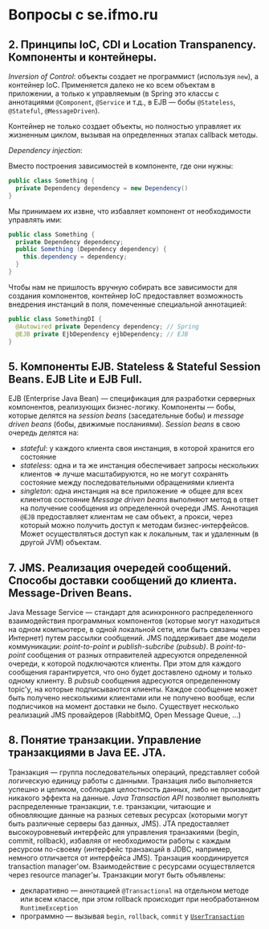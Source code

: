 # Вопросы с se.ifmo.ru

## 2. Принципы IoC, CDI и Location Transpanency. Компоненты и контейнеры.

_Inversion of Control_: объекты создает не программист (используя `new`), а контейнер IoC. Применяется далеко не ко всем объектам в приложении, а только к управляемым
(в Spring это классы с аннотациями `@Component`, `@Service` и т.д., в EJB — бобы `@Stateless`, `@Stateful`, `@MessageDriven`).

Контейнер не только создает объекты, но полностью управляет их жизненным циклом, вызывая на определенных этапах callback методы.

_Dependency injection_:

Вместо построения зависимостей в компоненте, где они нужны:

```java
public class Something {
  private Dependency dependency = new Dependency()
}
```
Мы принимаем их извне, что избавляет компонент от необходимости управлять ими:
```java
public class Something {
  private Dependency dependency;
  public Something (Dependency dependency) {
    this.dependency = dependency;
  }
}  
```
Чтобы нам не пришлость вручную собирать все зависимости для создания компонентов,
контейнер IoC предоставляет возможность внедрения инстанций в поля, помеченные специальной аннотацией:
```java
public class SomethingDI {
  @Autowired private Dependency dependency; // Spring
  @EJB private EjbDependency ejbDependency; // EJB
}
```
## 5. Компоненты EJB. Stateless & Stateful Session Beans. EJB Lite и EJB Full.
EJB (Enterprise Java Bean) — спецификация для разработки серверных компонентов, реализующих бизнес-логику.
Компоненты — бобы, которые делятся на _session beans_ (заседательные бобы) и _message driven beans_ (бобы, движимые посланиями).
_Session beans_ в свою очередь делятся на:
* _stateful_: у каждого клиента своя инстанция, в которой хранится его состояние
* _stateless_: одна и та же инстанция обеспечивает запросы нескольких клиентов => лучше масштабируются, но не могут сохранять состояние между последовательными обращениями клиента
* _singleton_: одна инстанция на все приложение => общее для всех клиентов состояние
_Message driven beans_ выполняют метод в ответ на получение сообщения из определенной очереди JMS.
Аннотация `@EJB` предоставляет клиентам не сам объект, а прокси, через который можно получить доступ к методам бизнес-интерфейсов. Может осуществляться доступ как к локальным, так и удаленным (в другой JVM) объектам.
## 7. JMS. Реализация очередей сообщений. Способы доставки сообщений до клиента. Message-Driven Beans.
Java Message Service — стандарт для асинхронного распределенного взаимодействия программных компонентов (которые могут находиться на одном компьютере, в одной локальной сети, или быть связаны через Интернет) путем рассылки сообщений.
JMS поддерживает две модели коммуникации: _point-to-point_ и _publish-subcribe (pubsub)_.
В _point-to-point_ сообщения от разных отправителей адресуются определенной очереди, к которой подключаются клиенты. При этом для каждого сообщения гарантируется, что оно будет доставлено одному и только одному клиенту.
В _pubsub_ сообщения адресуются определенному topic'у, на которые подписываются клиенты. Каждое сообщение может быть получено несколькими клиентами или не получено вообще, если подписчиков на момент доставки не было.
Существует несколько реализаций JMS провайдеров (RabbitMQ, Open Message Queue, ...)
## 8. Понятие транзакции. Управление транзакциями в Java EE. JTA.
Транзакция — группа последовательных операций, представляет собой логическую единицу работы с данными. Транзация либо выполняется успешно и целиком, соблюдая целостность данных, либо не производит никакого эффекта на данные.
_Java Transaction API_ позволяет выполнять распределенные транзакции, т.е. транзакции, читающие и обновляющие данные на разных сетевых ресурсах (которыми могут быть различные серверы баз данных, JMS).
JTA предоставляет высокоуровневый интерфейс для управления транзакиями (begin, commit, rollback), избавляя от необходимости работы с каждым ресурсом по-своему (интерфейс транзакций в JDBC, например, немного отличается от интерфейса JMS).
Транзация координируется transaction manager'ом. Взаимодействие с ресурсами осуществляется через resource manager'ы.
Транзакции могут быть объявлены:
* декларативно — аннотацией `@Transactional` на отдельном методе или всем классе, при этом rollback происходит при необработанном `RuntimeException`
* программно — вызывая `begin`, `rollback`, `commit` у [`UserTransaction`](https://docs.oracle.com/javaee/6/api/javax/transaction/UserTransaction.html)
